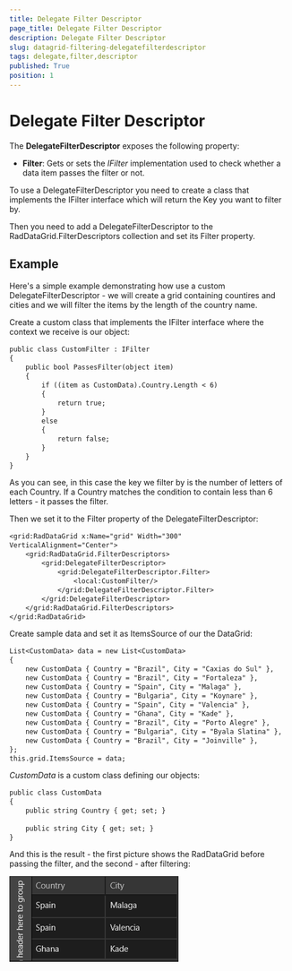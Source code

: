 ```yaml
---
title: Delegate Filter Descriptor
page_title: Delegate Filter Descriptor
description: Delegate Filter Descriptor
slug: datagrid-filtering-delegatefilterdescriptor
tags: delegate,filter,descriptor
published: True
position: 1
---
```


# Delegate Filter Descriptor

The **DelegateFilterDescriptor** exposes the following property:

* **Filter**: Gets or sets the *IFilter* implementation used to check whether a data item passes the filter or not.

To use a DelegateFilterDescriptor you need to create a class that implements the IFilter interface which will return the Key you want to filter by.

Then you need to add a DelegateFilterDescriptor to the RadDataGrid.FilterDescriptors collection and set its Filter property.

## Example

Here's a simple example demonstrating how use a custom DelegateFilterDescriptor - we will create a grid containing countires and cities and we will filter the items by the length of the country name.

Create a custom class that implements the IFilter interface where the context we receive is our object:

	public class CustomFilter : IFilter
	{
	    public bool PassesFilter(object item)
	    {
	        if ((item as CustomData).Country.Length < 6)
	        {
	            return true;
	        }
	        else
	        {
	            return false;
	        }
	    }
	}

As you can see, in this case the key we filter by is the number of letters of each Country. If a Country matches the condition to contain less than 6 letters - it passes the filter.

Then we set it to the Filter property of the DelegateFilterDescriptor:

	<grid:RadDataGrid x:Name="grid" Width="300" VerticalAlignment="Center">
	    <grid:RadDataGrid.FilterDescriptors>
	        <grid:DelegateFilterDescriptor>
	            <grid:DelegateFilterDescriptor.Filter>
	                <local:CustomFilter/>
	            </grid:DelegateFilterDescriptor.Filter>
	        </grid:DelegateFilterDescriptor>
	    </grid:RadDataGrid.FilterDescriptors>
	</grid:RadDataGrid>

Create sample data and set it as ItemsSource of our the DataGrid:

	List<CustomData> data = new List<CustomData>
	{
	    new CustomData { Country = "Brazil", City = "Caxias do Sul" },
	    new CustomData { Country = "Brazil", City = "Fortaleza" },
	    new CustomData { Country = "Spain", City = "Malaga" },
	    new CustomData { Country = "Bulgaria", City = "Koynare" },
	    new CustomData { Country = "Spain", City = "Valencia" },
	    new CustomData { Country = "Ghana", City = "Kade" },
	    new CustomData { Country = "Brazil", City = "Porto Alegre" },
	    new CustomData { Country = "Bulgaria", City = "Byala Slatina" },
	    new CustomData { Country = "Brazil", City = "Joinville" },
	};
	this.grid.ItemsSource = data;

*CustomData* is a custom class defining our objects:

	public class CustomData
	{
	    public string Country { get; set; }
	
	    public string City { get; set; }
	}

And this is the result - the first picture shows the RadDataGrid before passing the filter, and the second - after filtering:

![Delegate Filter Descriptor Example](images/DelegateFilterDescriptorExample.png)
